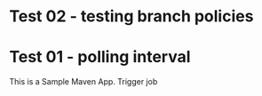 # Test 02 - testing branch policies
# Test 01 -  polling interval
This is a Sample Maven App. 
Trigger job
